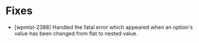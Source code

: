 # Fixes
* [wpmlst-2388] Handled the fatal error which appeared when an option's value has been changed from flat to nested value.